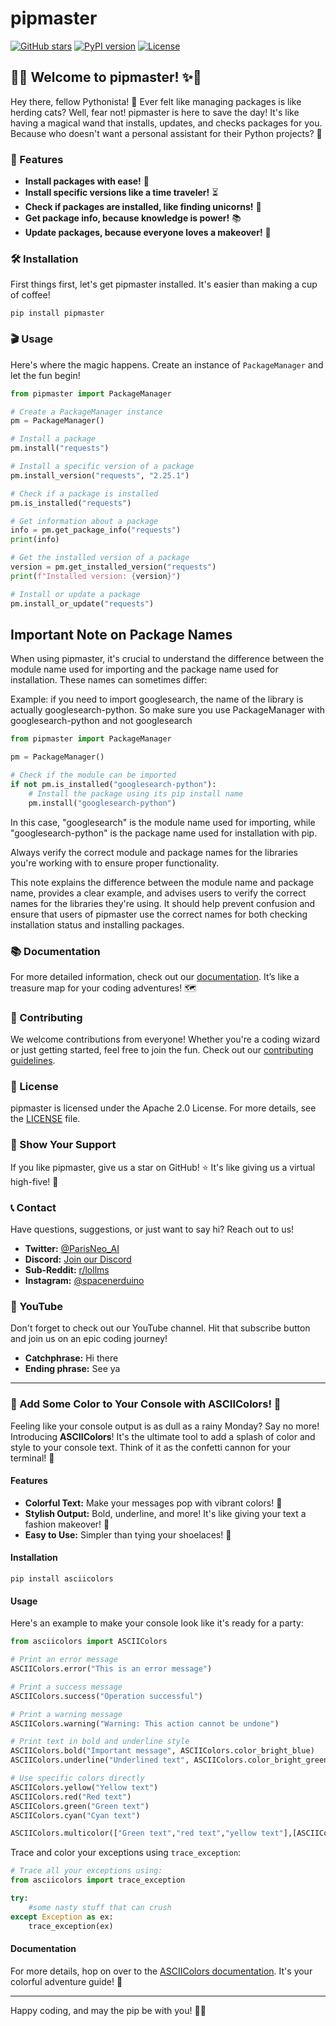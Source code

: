 # pipmaster

[![GitHub stars](https://img.shields.io/github/stars/ParisNeo/pipmaster.svg?style=social&label=Stars)](https://github.com/ParisNeo/pipmaster)
[![PyPI version](https://badge.fury.io/py/pipmaster.svg)](https://badge.fury.io/py/pipmaster)
[![License](https://img.shields.io/badge/License-Apache%202.0-blue.svg)](https://github.com/ParisNeo/pipmaster/blob/main/LICENSE)

## 🎩✨ Welcome to pipmaster! ✨🎩

Hey there, fellow Pythonista! 🐍 Ever felt like managing packages is like herding cats? Well, fear not! pipmaster is here to save the day! It's like having a magical wand that installs, updates, and checks packages for you. Because who doesn't want a personal assistant for their Python projects? 🌟

### 🚀 Features

- **Install packages with ease!** 🎉
- **Install specific versions like a time traveler!** ⏳
- **Check if packages are installed, like finding unicorns!** 🦄
- **Get package info, because knowledge is power!** 📚
- **Update packages, because everyone loves a makeover!** 💅

### 🛠️ Installation

First things first, let's get pipmaster installed. It's easier than making a cup of coffee!

```shell
pip install pipmaster
```

### 🎬 Usage

Here's where the magic happens. Create an instance of `PackageManager` and let the fun begin!

```python
from pipmaster import PackageManager

# Create a PackageManager instance
pm = PackageManager()

# Install a package
pm.install("requests")

# Install a specific version of a package
pm.install_version("requests", "2.25.1")

# Check if a package is installed
pm.is_installed("requests")

# Get information about a package
info = pm.get_package_info("requests")
print(info)

# Get the installed version of a package
version = pm.get_installed_version("requests")
print(f"Installed version: {version}")

# Install or update a package
pm.install_or_update("requests")
```
## Important Note on Package Names

When using pipmaster, it's crucial to understand the difference between the module name used for importing and the package name used for installation. These names can sometimes differ:


Example:
if you need to import googlesearch, the name of the library is actually googlesearch-python. So make sure you use PackageManager with googlesearch-python and not googlesearch
```python
from pipmaster import PackageManager

pm = PackageManager()

# Check if the module can be imported
if not pm.is_installed("googlesearch-python"):
    # Install the package using its pip install name
    pm.install("googlesearch-python")
```

In this case, "googlesearch" is the module name used for importing, while "googlesearch-python" is the package name used for installation with pip.

Always verify the correct module and package names for the libraries you're working with to ensure proper functionality.

This note explains the difference between the module name and package name, provides a clear example, and advises users to verify the correct names for the libraries they're using. It should help prevent confusion and ensure that users of pipmaster use the correct names for both checking installation status and installing packages.

### 📚 Documentation

For more detailed information, check out our [documentation](https://github.com/ParisNeo/pipmaster/wiki). It’s like a treasure map for your coding adventures! 🗺️

### 🤝 Contributing

We welcome contributions from everyone! Whether you're a coding wizard or just getting started, feel free to join the fun. Check out our [contributing guidelines](https://github.com/ParisNeo/pipmaster/blob/main/CONTRIBUTING.md).

### 📝 License

pipmaster is licensed under the Apache 2.0 License. For more details, see the [LICENSE](https://github.com/ParisNeo/pipmaster/blob/main/LICENSE) file.

### 🌟 Show Your Support

If you like pipmaster, give us a star on GitHub! ⭐ It's like giving us a virtual high-five! 🙌

### 📞 Contact

Have questions, suggestions, or just want to say hi? Reach out to us!

- **Twitter:** [@ParisNeo_AI](https://twitter.com/ParisNeo_AI)
- **Discord:** [Join our Discord](https://discord.gg/BDxacQmv)
- **Sub-Reddit:** [r/lollms](https://www.reddit.com/r/lollms/)
- **Instagram:** [@spacenerduino](https://www.instagram.com/spacenerduino/)

### 🎥 YouTube

Don't forget to check out our YouTube channel. Hit that subscribe button and join us on an epic coding journey!

- **Catchphrase:** Hi there
- **Ending phrase:** See ya

---

### 🌈 Add Some Color to Your Console with ASCIIColors! 🌈

Feeling like your console output is as dull as a rainy Monday? Say no more! Introducing **ASCIIColors**! It's the ultimate tool to add a splash of color and style to your console text. Think of it as the confetti cannon for your terminal! 🎉

#### Features

- **Colorful Text:** Make your messages pop with vibrant colors! 🌟
- **Stylish Output:** Bold, underline, and more! It's like giving your text a fashion makeover! 💃
- **Easy to Use:** Simpler than tying your shoelaces! 👟

#### Installation

```shell
pip install asciicolors
```

#### Usage

Here's an example to make your console look like it's ready for a party:

```python
from asciicolors import ASCIIColors

# Print an error message
ASCIIColors.error("This is an error message")

# Print a success message
ASCIIColors.success("Operation successful")

# Print a warning message
ASCIIColors.warning("Warning: This action cannot be undone")

# Print text in bold and underline style
ASCIIColors.bold("Important message", ASCIIColors.color_bright_blue)
ASCIIColors.underline("Underlined text", ASCIIColors.color_bright_green)

# Use specific colors directly
ASCIIColors.yellow("Yellow text")
ASCIIColors.red("Red text")
ASCIIColors.green("Green text")
ASCIIColors.cyan("Cyan text")

ASCIIColors.multicolor(["Green text","red text","yellow text"],[ASCIIColors.color_green, ASCIIColors.color_red, ASCIIColors.color_yellow])
```

Trace and color your exceptions using `trace_exception`: 

```python
# Trace all your exceptions using:
from asciicolors import trace_exception

try:
    #some nasty stuff that can crush
except Exception as ex:
    trace_exception(ex)

```

#### Documentation

For more details, hop on over to the [ASCIIColors documentation](https://github.com/ParisNeo/ascii_colors). It's your colorful adventure guide! 🌈

---

Happy coding, and may the pip be with you! 🐍✨
